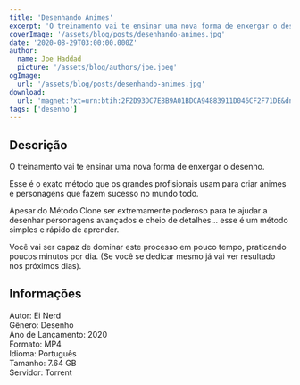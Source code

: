 ```yaml
---
title: 'Desenhando Animes'
excerpt: 'O treinamento vai te ensinar uma nova forma de enxergar o desenho.  Esse é o exato método que os grandes profisionais usam para criar animes e personagens que fazem sucesso no mundo todo.  Apesar do Método Clone ser extremamente poderoso para te ajudar a desenhar personagens avan'
coverImage: '/assets/blog/posts/desenhando-animes.jpg'
date: '2020-08-29T03:00:00.000Z'
author:
  name: Joe Haddad
  picture: '/assets/blog/authors/joe.jpeg'
ogImage:
  url: '/assets/blog/posts/desenhando-animes.jpg'
download:
  url: 'magnet:?xt=urn:btih:2F2D93DC7E8B9A01BDCA94883911D046CF2F71DE&dn=Desenhando%20Animes-%20Ei%20Nerd&tr=udp%3a%2f%2ftracker.openbittorrent.com%3a1337%2fannounce&tr=udp%3a%2f%2ftracker.opentrackr.org%3a1337%2fannounce'
tags: ['desenho']
---
```

<h2>Descrição</h2>
<p></p><p>O treinamento vai te ensinar uma nova forma de enxergar o desenho.</p><p>Esse é o exato método que os grandes profisionais usam para criar animes e personagens que fazem sucesso no mundo todo.</p><p>Apesar do Método Clone ser extremamente poderoso para te ajudar a desenhar personagens avançados e cheio de detalhes… esse é um método simples e rápido de aprender.</p><p>Você vai ser capaz de dominar este processo em pouco tempo, praticando poucos minutos por dia. (Se você se dedicar mesmo já vai ver resultado nos próximos dias).</p><h2>Informações</h2><p>Autor: Ei Nerd<br/>Gênero: Desenho<br/>Ano de Lançamento: 2020<br/>Formato: MP4<br/>Idioma: Português<br/>Tamanho: 7.64 GB<br/>Servidor: Torrent</p>